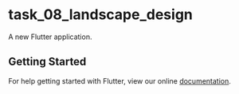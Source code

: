 # task_08_landscape_design

A new Flutter application.

## Getting Started

For help getting started with Flutter, view our online
[documentation](https://flutter.io/).
